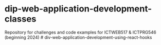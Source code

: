 # dip-web-application-development-classes
Repository for challenges and code examples for ICTWEB517 &amp; ICTPRG546 (beginning 2024)
#   d i v - w e b - a p p l i c a t i o n - d e v e l o p m e n t - u s i n g - r e a c t - h o o k s  
 